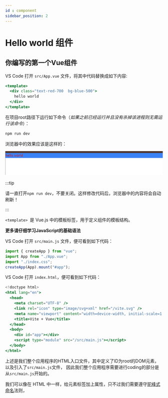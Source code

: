 ```yaml
---
id : component
sidebar_position: 2
---
```


# Hello world 组件


## 你编写的第一个Vue组件

VS Code 打开 `src/App.vue` 文件，将其中代码替换成如下内容:

```jsx
<template>
  <div class="text-red-700  bg-blue-500">
    hello world
  </div>
</template>
```

在项目root路径下运行如下命令（*如果之前已经运行并且没有杀掉该进程则无需运行该命令*）：

```bash
npm run dev
```
浏览器中的效果应该是这样的：

![](./img/2_4.png)


:::tip

请一直打开`npm run dev`，不要关闭。这样修改代码后，浏览器中的内容将会自动刷新！

:::

`<template> `是 Vue.js 中的模板标签，用于定义组件的模板结构。

**更多请仔细学习JavaScript的基础语法**

VS Code 打开 `src/main.js` 文件，便可看到如下代码：

```jsx
import { createApp } from "vue";
import App from "./App.vue";
import "./index.css";
createApp(App).mount("#app");

```


VS Code 打开 `index.html`，便可看到如下代码：

```jsx
<!doctype html>
<html lang="en">
  <head>
    <meta charset="UTF-8" />
    <link rel="icon" type="image/svg+xml" href="/vite.svg" />
    <meta name="viewport" content="width=device-width, initial-scale=1.0" />
    <title>Vite + Vue</title>
  </head>
  <body>
    <div id="app"></div>
    <script type="module" src="/src/main.js"></script>
  </body>
</html>
```

上述是我们整个应用程序的HTML入口文件，其中定义了ID为root的DOM元素，以及引入了`src/main.js`文件，
因此我们整个应用程序需要进行coding的部分是从`src/main.js`开始的。

我们可以像在 HTML 中一样，给元素标签加上属性，只不过我们需要遵守[驼峰式命名](https://baike.baidu.com/item/%E9%A9%BC%E5%B3%B0%E5%91%BD%E5%90%8D%E6%B3%95/7560610?fromtitle=%E9%AA%86%E9%A9%BC%E5%91%BD%E5%90%8D%E6%B3%95&fromid=7794053)法则，

<!-- ## JSX 语法

首先我们来看一下 React 引以为傲的特性之一 -- JSX。
它允许我们在 JS 代码中使用 XML 语法来编写用户界面，使得我们可以充分的利用 JS 的强大特性来操作用户界面。

一个React函数式组件的 return 的内容就为这个组件所将渲染的内容。比如说如下代码：

```jsx
function App() {
  return (
    <div>Hello, World
  	</div>
  );
}
```

这里的 `<div>Hello, World</div>` 是一段 JSX 代码，它最终会被 Babel 转译成下面这段 JS 代码:

```javascript
import { jsx as _jsx } from "react/jsx-runtime";
function App() {
  return /*#__PURE__*/ _jsx("div", {
    children: "Hello world"
  });
}
```

React会将如上代码使用ReactDOM 的 render 方法渲染，最终显示在屏幕上的就是 Hello, World" 内容。

### JSX 变量使用

因为 JSX 最终会被编译成一个 JS 对象，所以我们可以把它当做一个 JS 对象使用，
它享有和一个 JS 对象同等的地位，比如可以将其赋值给一个变量，我们修改上面代码中如下：

```jsx
function App() {
  const element = <div> Hello world </div>
  return element;
}
```

### 在 JSX 中使用变量

我们可以使用大括号 {} 在 JSX 中动态的插入变量值，我们修改上面代码中如下：

```jsx
function App() {
  const content = "World";
  const element = <div>Hello, {content}</div>;
  return element;
}
```

### JSX 中使用 JSX

我们可以在 JSX 中再包含 JSX，这样我们编写任意层次的 HTML 结构：

```jsx
function App() {
const element = <li>Hello, World</li>;
  return (
    <div>
      <ul>
        {element}
      </ul>
    </div>
  );
}
```

### JSX 中添加节点属性

我们可以像在 HTML 中一样，给元素标签加上属性，只不过我们需要遵守[驼峰式命名](https://baike.baidu.com/item/%E9%A9%BC%E5%B3%B0%E5%91%BD%E5%90%8D%E6%B3%95/7560610?fromtitle=%E9%AA%86%E9%A9%BC%E5%91%BD%E5%90%8D%E6%B3%95&fromid=7794053)法则，

```jsx
const element = <div dataIndex="0">Hello, World</div>;
```

:::caution

在 JSX 中所有的属性都要更换成驼峰式命名，比如 `onclick` 要改成 `onClick`，
唯一比较特殊的就是 `class`，因为在 JS 中 `class` 是保留字，我们要把 `class` 改成 `className` 。

```jsx
const element = <div className="app">Hello, World</div>;
```

::: -->
<!-- TODO:解释基本语法？ -->
